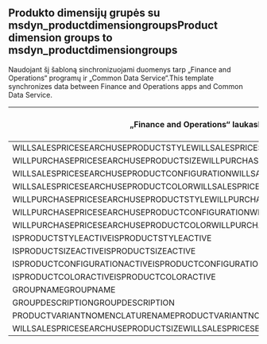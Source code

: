 ## <a name="product-dimension-groups-to-msdyn_productdimensiongroups"></a><span data-ttu-id="46ad1-101">Produkto dimensijų grupės su msdyn_productdimensiongroups</span><span class="sxs-lookup"><span data-stu-id="46ad1-101">Product dimension groups to msdyn_productdimensiongroups</span></span>

<span data-ttu-id="46ad1-102">Naudojant šį šabloną sinchronizuojami duomenys tarp „Finance and Operations“ programų ir „Common Data Service“.</span><span class="sxs-lookup"><span data-stu-id="46ad1-102">This template synchronizes data between Finance and Operations apps and Common Data Service.</span></span>

<span data-ttu-id="46ad1-103">„Finance and Operations“ laukas</span><span class="sxs-lookup"><span data-stu-id="46ad1-103">Finance and Operations field</span></span> | <span data-ttu-id="46ad1-104">Schemos tipas</span><span class="sxs-lookup"><span data-stu-id="46ad1-104">Map type</span></span> | <span data-ttu-id="46ad1-105">Kitas „Dynamics 365” laukas</span><span class="sxs-lookup"><span data-stu-id="46ad1-105">Other Dynamics 365 field</span></span> | <span data-ttu-id="46ad1-106">Numatytoji reikšmė</span><span class="sxs-lookup"><span data-stu-id="46ad1-106">Default value</span></span>
---|---|---|---
<span data-ttu-id="46ad1-107">WILLSALESPRICESEARCHUSEPRODUCTSTYLE</span><span class="sxs-lookup"><span data-stu-id="46ad1-107">WILLSALESPRICESEARCHUSEPRODUCTSTYLE</span></span> | >< | <span data-ttu-id="46ad1-108">msdyn_willsalespricesearchuseproductstyle</span><span class="sxs-lookup"><span data-stu-id="46ad1-108">msdyn_willsalespricesearchuseproductstyle</span></span> | 
<span data-ttu-id="46ad1-109">WILLPURCHASEPRICESEARCHUSEPRODUCTSIZE</span><span class="sxs-lookup"><span data-stu-id="46ad1-109">WILLPURCHASEPRICESEARCHUSEPRODUCTSIZE</span></span> | >< | <span data-ttu-id="46ad1-110">msdyn_willpurchasepricesearchuseproductsize</span><span class="sxs-lookup"><span data-stu-id="46ad1-110">msdyn_willpurchasepricesearchuseproductsize</span></span> | 
<span data-ttu-id="46ad1-111">WILLSALESPRICESEARCHUSEPRODUCTCONFIGURATION</span><span class="sxs-lookup"><span data-stu-id="46ad1-111">WILLSALESPRICESEARCHUSEPRODUCTCONFIGURATION</span></span> | >< | <span data-ttu-id="46ad1-112">msdyn_willsalespricesearchuseprodconfig</span><span class="sxs-lookup"><span data-stu-id="46ad1-112">msdyn_willsalespricesearchuseprodconfig</span></span> | 
<span data-ttu-id="46ad1-113">WILLSALESPRICESEARCHUSEPRODUCTCOLOR</span><span class="sxs-lookup"><span data-stu-id="46ad1-113">WILLSALESPRICESEARCHUSEPRODUCTCOLOR</span></span> | >< | <span data-ttu-id="46ad1-114">msdyn_willsalespricesearchuseproductcolor</span><span class="sxs-lookup"><span data-stu-id="46ad1-114">msdyn_willsalespricesearchuseproductcolor</span></span> | 
<span data-ttu-id="46ad1-115">WILLPURCHASEPRICESEARCHUSEPRODUCTSTYLE</span><span class="sxs-lookup"><span data-stu-id="46ad1-115">WILLPURCHASEPRICESEARCHUSEPRODUCTSTYLE</span></span> | >< | <span data-ttu-id="46ad1-116">msdyn_willpurchasepricesearchuseproductstyle</span><span class="sxs-lookup"><span data-stu-id="46ad1-116">msdyn_willpurchasepricesearchuseproductstyle</span></span> | 
<span data-ttu-id="46ad1-117">WILLPURCHASEPRICESEARCHUSEPRODUCTCONFIGURATION</span><span class="sxs-lookup"><span data-stu-id="46ad1-117">WILLPURCHASEPRICESEARCHUSEPRODUCTCONFIGURATION</span></span> | >< | <span data-ttu-id="46ad1-118">msdyn_willpurchpricesearchuseprodconfig</span><span class="sxs-lookup"><span data-stu-id="46ad1-118">msdyn_willpurchpricesearchuseprodconfig</span></span> | 
<span data-ttu-id="46ad1-119">WILLPURCHASEPRICESEARCHUSEPRODUCTCOLOR</span><span class="sxs-lookup"><span data-stu-id="46ad1-119">WILLPURCHASEPRICESEARCHUSEPRODUCTCOLOR</span></span> | >< | <span data-ttu-id="46ad1-120">msdyn_willpurchpricesearchuseproductcolor</span><span class="sxs-lookup"><span data-stu-id="46ad1-120">msdyn_willpurchpricesearchuseproductcolor</span></span> | 
<span data-ttu-id="46ad1-121">ISPRODUCTSTYLEACTIVE</span><span class="sxs-lookup"><span data-stu-id="46ad1-121">ISPRODUCTSTYLEACTIVE</span></span> | >< | <span data-ttu-id="46ad1-122">msdyn_isproductstyleactive</span><span class="sxs-lookup"><span data-stu-id="46ad1-122">msdyn_isproductstyleactive</span></span> | 
<span data-ttu-id="46ad1-123">ISPRODUCTSIZEACTIVE</span><span class="sxs-lookup"><span data-stu-id="46ad1-123">ISPRODUCTSIZEACTIVE</span></span> | >< | <span data-ttu-id="46ad1-124">msdyn_isproductsizeactive</span><span class="sxs-lookup"><span data-stu-id="46ad1-124">msdyn_isproductsizeactive</span></span> | 
<span data-ttu-id="46ad1-125">ISPRODUCTCONFIGURATIONACTIVE</span><span class="sxs-lookup"><span data-stu-id="46ad1-125">ISPRODUCTCONFIGURATIONACTIVE</span></span> | >< | <span data-ttu-id="46ad1-126">msdyn_isproductconfigurationactive</span><span class="sxs-lookup"><span data-stu-id="46ad1-126">msdyn_isproductconfigurationactive</span></span> | 
<span data-ttu-id="46ad1-127">ISPRODUCTCOLORACTIVE</span><span class="sxs-lookup"><span data-stu-id="46ad1-127">ISPRODUCTCOLORACTIVE</span></span> | >< | <span data-ttu-id="46ad1-128">msdyn_isproductcoloractive</span><span class="sxs-lookup"><span data-stu-id="46ad1-128">msdyn_isproductcoloractive</span></span> | 
<span data-ttu-id="46ad1-129">GROUPNAME</span><span class="sxs-lookup"><span data-stu-id="46ad1-129">GROUPNAME</span></span> | = | <span data-ttu-id="46ad1-130">msdyn_groupname</span><span class="sxs-lookup"><span data-stu-id="46ad1-130">msdyn_groupname</span></span> | 
<span data-ttu-id="46ad1-131">GROUPDESCRIPTION</span><span class="sxs-lookup"><span data-stu-id="46ad1-131">GROUPDESCRIPTION</span></span> | = | <span data-ttu-id="46ad1-132">msdyn_groupdescription</span><span class="sxs-lookup"><span data-stu-id="46ad1-132">msdyn_groupdescription</span></span> | 
<span data-ttu-id="46ad1-133">PRODUCTVARIANTNOMENCLATURENAME</span><span class="sxs-lookup"><span data-stu-id="46ad1-133">PRODUCTVARIANTNOMENCLATURENAME</span></span> | = | <span data-ttu-id="46ad1-134">msdyn_productvariantnomenclaturename</span><span class="sxs-lookup"><span data-stu-id="46ad1-134">msdyn_productvariantnomenclaturename</span></span> | 
<span data-ttu-id="46ad1-135">WILLSALESPRICESEARCHUSEPRODUCTSIZE</span><span class="sxs-lookup"><span data-stu-id="46ad1-135">WILLSALESPRICESEARCHUSEPRODUCTSIZE</span></span> | >< | <span data-ttu-id="46ad1-136">msdyn_willsalespricesearchuseproductsize</span><span class="sxs-lookup"><span data-stu-id="46ad1-136">msdyn_willsalespricesearchuseproductsize</span></span> | 
